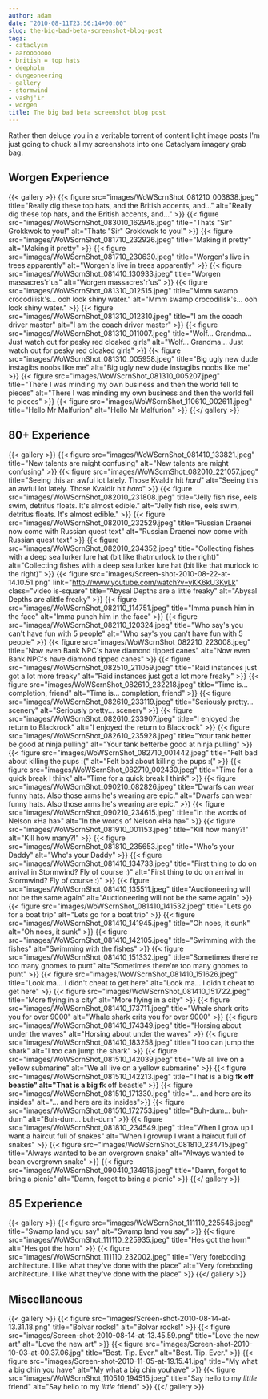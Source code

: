```yaml
---
author: adam
date: "2010-08-11T23:56:14+00:00"
slug: the-big-bad-beta-screenshot-blog-post
tags:
- cataclysm
- aarooooooo
- british = top hats
- deepholm
- dungeoneering
- gallery
- stormwind
- vashj'ir
- worgen
title: The big bad beta screenshot blog post
---
```


Rather then deluge you in a veritable torrent of content light image posts I'm just going to chuck all my screenshots into one Cataclysm imagery grab bag.

<!--more-->

## Worgen Experience
{{< gallery >}}
    {{< figure src="images/WoWScrnShot_081210_003838.jpeg" title="Really dig these top hats, and the British accents, and..." alt="Really dig these top hats, and the British accents, and..." >}}
    {{< figure src="images/WoWScrnShot_083010_162948.jpeg" title="Thats &quot;Sir&quot; Grokkwok to you!" alt="Thats &quot;Sir&quot; Grokkwok to you!" >}}
    {{< figure src="images/WoWScrnShot_081710_232926.jpeg" title="Making it pretty" alt="Making it pretty" >}}
    {{< figure src="images/WoWScrnShot_081710_230630.jpeg" title="Worgen's live in trees apparently" alt="Worgen's live in trees apparently" >}}
    {{< figure src="images/WoWScrnShot_081410_130933.jpeg" title="Worgen massacres'r'us" alt="Worgen massacres'r'us" >}}
    {{< figure src="images/WoWScrnShot_081310_012515.jpeg" title="Mmm swamp crocodilisk's... ooh look shiny water." alt="Mmm swamp crocodilisk's... ooh look shiny water." >}}
    {{< figure src="images/WoWScrnShot_081310_012310.jpeg" title="I am the coach driver master" alt="I am the coach driver master" >}}
    {{< figure src="images/WoWScrnShot_081310_011007.jpeg" title="Wolf... Grandma... Just watch out for pesky red cloaked girls" alt="Wolf... Grandma... Just watch out for pesky red cloaked girls" >}}
    {{< figure src="images/WoWScrnShot_081310_005958.jpeg" title="Big ugly new dude instagibs noobs like me" alt="Big ugly new dude instagibs noobs like me" >}}
    {{< figure src="images/WoWScrnShot_081310_005207.jpeg" title="There I was minding my own business and then the world fell to pieces" alt="There I was minding my own business and then the world fell to pieces" >}}
    {{< figure src="images/WoWScrnShot_110610_002611.jpeg" title="Hello Mr Malfurion" alt="Hello Mr Malfurion" >}}
{{</ gallery >}}

## 80+ Experience
{{< gallery >}}
    {{< figure src="images/WoWScrnShot_081410_133821.jpeg" title="New talents are might confusing" alt="New talents are might confusing" >}}
    {{< figure src="images/WoWScrnShot_082010_221057.jpeg" title="Seeing this an awful lot lately. Those Kvaldir hit *hard*" alt="Seeing this an awful lot lately. Those Kvaldir hit *hard*" >}}
    {{< figure src="images/WoWScrnShot_082010_231808.jpeg" title="Jelly fish rise, eels swim, detritus floats. It's almost edible." alt="Jelly fish rise, eels swim, detritus floats. It's almost edible." >}}
    {{< figure src="images/WoWScrnShot_082010_232529.jpeg" title="Russian Draenei now come with Russian quest text" alt="Russian Draenei now come with Russian quest text" >}}
    {{< figure src="images/WoWScrnShot_082010_234352.jpeg" title="Collecting fishes with a deep sea lurker lure hat (bit like thatmurlock to the right)" alt="Collecting fishes with a deep sea lurker lure hat (bit like that murlock to the right)" >}}
    {{< figure src="images/Screen-shot-2010-08-22-at-14.10.51.png" link="http://www.youtube.com/watch?v=yKK6kU3KyLk" class="video is-square" title="Abysal Depths are a little freaky" alt="Abysal Depths are alittle freaky" >}}
    {{< figure src="images/WoWScrnShot_082110_114751.jpeg" title="Imma punch him in the face" alt="Imma punch him in the face" >}}
    {{< figure src="images/WoWScrnShot_082110_120324.jpeg" title="Who say's you can't have fun with 5 people" alt="Who say's you can't have fun with 5 people" >}}
    {{< figure src="images/WoWScrnShot_082210_223008.jpeg" title="Now even Bank NPC's have diamond tipped canes" alt="Now even Bank NPC's have diamond tipped canes" >}}
    {{< figure src="images/WoWScrnShot_082510_211059.jpeg" title="Raid instances just got a lot more freaky" alt="Raid instances just got a lot more freaky" >}}
    {{< figure src="images/WoWScrnShot_082610_232218.jpeg" title="Time is... completion, friend" alt="Time is... completion, friend" >}}
    {{< figure src="images/WoWScrnShot_082610_233119.jpeg" title="Seriously pretty... scenery" alt="Seriously pretty... scenery" >}}
    {{< figure src="images/WoWScrnShot_082610_233907.jpeg" title="I enjoyed the return to Blackrock" alt="I enjoyed the return to Blackrock" >}}
    {{< figure src="images/WoWScrnShot_082610_235928.jpeg" title="Your tank better be good at ninja pulling" alt="Your tank betterbe good at ninja pulling" >}}
    {{< figure src="images/WoWScrnShot_082710_001442.jpeg" title="Felt bad about killing the pups :(" alt="Felt bad about killing the pups :(" >}}
    {{< figure src="images/WoWScrnShot_082710_002430.jpeg" title="Time for a quick break I think" alt="Time for a quick break I think" >}}
    {{< figure src="images/WoWScrnShot_090210_082826.jpeg" title="Dwarfs can wear funny hats. Also those arms he's wearing are epic." alt="Dwarfs can wear funny hats. Also those arms he's wearing are epic." >}}
    {{< figure src="images/WoWScrnShot_090210_234615.jpeg" title="In the words of Nelson &laquo;Ha ha&raquo;" alt="In the words of Nelson &laquo;Ha ha&raquo;" >}}
    {{< figure src="images/WoWScrnShot_081910_001153.jpeg" title="Kill how many?!" alt="Kill how many?!" >}}
    {{< figure src="images/WoWScrnShot_081810_235653.jpeg" title="Who's your Daddy" alt="Who's your Daddy" >}}
    {{< figure src="images/WoWScrnShot_081410_134733.jpeg" title="First thing to do on arrival in Stormwind? Fly of course :)" alt="First thing to do on arrival in Stormwind? Fly of course :)" >}}
    {{< figure src="images/WoWScrnShot_081410_135511.jpeg" title="Auctioneering will not be the same again" alt="Auctioneering will not be the same again" >}}
    {{< figure src="images/WoWScrnShot_081410_141532.jpeg" title="Lets go for a boat trip" alt="Lets go for a boat trip" >}}
    {{< figure src="images/WoWScrnShot_081410_141945.jpeg" title="Oh noes, it sunk" alt="Oh noes, it sunk" >}}
    {{< figure src="images/WoWScrnShot_081410_142105.jpeg" title="Swimming with the fishes" alt="Swimming with the fishes" >}}
    {{< figure src="images/WoWScrnShot_081410_151332.jpeg" title="Sometimes there're too many gnomes to punt" alt="Sometimes there're too many gnomes to punt" >}}
    {{< figure src="images/WoWScrnShot_081410_151626.jpeg" title="Look ma... I didn't cheat to get here" alt="Look ma... I didn't cheat to get here" >}}
    {{< figure src="images/WoWScrnShot_081410_151722.jpeg" title="More flying in a city" alt="More flying in a city" >}}
    {{< figure src="images/WoWScrnShot_081410_173711.jpeg" title="Whale shark crits you for over 9000" alt="Whale shark crits you for over 9000" >}}
    {{< figure src="images/WoWScrnShot_081410_174349.jpeg" title="Horsing about under the waves" alt="Horsing about under the waves" >}}
    {{< figure src="images/WoWScrnShot_081410_183258.jpeg" title="I too can jump the shark" alt="I too can jump the shark" >}}
    {{< figure src="images/WoWScrnShot_081510_142039.jpeg" title="We all live on a yellow submarine" alt="We all live on a yellow submarine" >}}
    {{< figure src="images/WoWScrnShot_081510_142213.jpeg" title="That is a big f**k off beastie" alt="That is a big f**k off beastie" >}}
    {{< figure src="images/WoWScrnShot_081510_171330.jpeg" title="... and here are its insides" alt="... and here are its insides">}}
    {{< figure src="images/WoWScrnShot_081510_172753.jpeg" title="Buh-dum... buh-dum" alt="Buh-dum... buh-dum" >}}
    {{< figure src="images/WoWScrnShot_081810_234549.jpeg" title="When I grow up I want a haircut full of snakes" alt="When I growup I want a haircut full of snakes" >}}
    {{< figure src="images/WoWScrnShot_081810_234715.jpeg" title="Always wanted to be an overgrown snake" alt="Always wanted to bean overgrown snake" >}}
    {{< figure src="images/WoWScrnShot_090410_134916.jpeg" title="Damn, forgot to bring a picnic" alt="Damn, forgot to bring a picnic" >}}
{{</ gallery >}}

## 85 Experience
{{< gallery >}}
    {{< figure src="images/WoWScrnShot_111110_225546.jpeg" title="Swamp land you say" alt="Swamp land you say" >}}
    {{< figure src="images/WoWScrnShot_111110_225935.jpeg" title="Hes got the horn" alt="Hes got the horn" >}}
    {{< figure src="images/WoWScrnShot_111110_232002.jpeg" title="Very foreboding architecture. I like what they've done with the place" alt="Very foreboding architecture. I like what they've done with the place" >}}
{{</ gallery >}}

## Miscellaneous
{{< gallery >}}
    {{< figure src="images/Screen-shot-2010-08-14-at-13.31.18.png" title="Bolvar rocks!" alt="Bolvar rocks!" >}}
    {{< figure src="images/Screen-shot-2010-08-14-at-13.45.59.png" title="Love the new art" alt="Love the new art" >}}
    {{< figure src="images/Screen-shot-2010-10-03-at-00.37.06.jpg" title="Best. Tip. Ever." alt="Best. Tip. Ever." >}}
    {{< figure src="images/Screen-shot-2010-11-05-at-19.15.41.jpg" title="My what a big chin you have" alt="My what a big chin youhave" >}}
    {{< figure src="images/WoWScrnShot_110510_194515.jpeg" title="Say hello to my *little* friend" alt="Say hello to my *little* friend" >}}
{{</ gallery >}}
